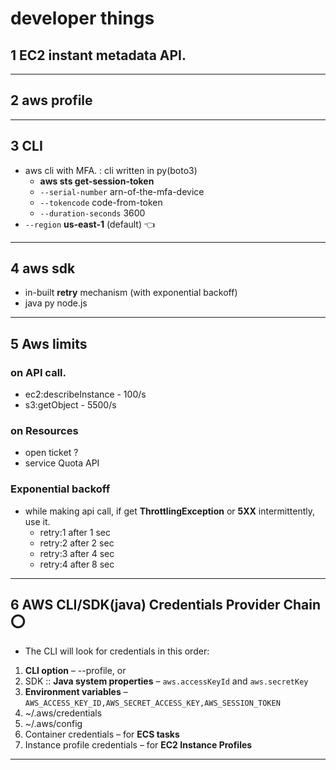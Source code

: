 # developer things
## 1 EC2 **instant metadata** API.
---
## 2 aws **profile**
---
## 3 CLI
- aws cli with MFA. : cli written in py(boto3)
  - **aws sts get-session-token** 
  - `--serial-number` arn-of-the-mfa-device 
  - `--tokencode` code-from-token 
  - `--duration-seconds` 3600
- `--region` **us-east-1** (default) :point_left:
---
## 4 aws **sdk**
- in-built **retry** mechanism (with exponential backoff)
- java py node.js
---
## 5 Aws **limits** 
### on API call.
- ec2:describeInstance - 100/s
- s3:getObject         - 5500/s
### on Resources
- open ticket ?
- service Quota API
### Exponential backoff
- while making api call, if get **ThrottlingException** or **5XX** intermittently, use it.
  - retry:1 after 1 sec
  - retry:2 after 2 sec
  - retry:3 after 4 sec
  - retry:4 after 8 sec
---
## 6 AWS CLI/SDK(java) Credentials Provider Chain :o:
- The CLI will look for credentials in this order:
1. **CLI option** – --profile, or
1. SDK :: **Java system properties** – `aws.accessKeyId` and `aws.secretKey`
2. **Environment variables** – `AWS_ACCESS_KEY_ID,AWS_SECRET_ACCESS_KEY,AWS_SESSION_TOKEN`
3. ~/.aws/credentials 
4. ~/.aws/config 
5. Container credentials – for **ECS tasks**
6. Instance profile credentials – for **EC2 Instance Profiles**
---